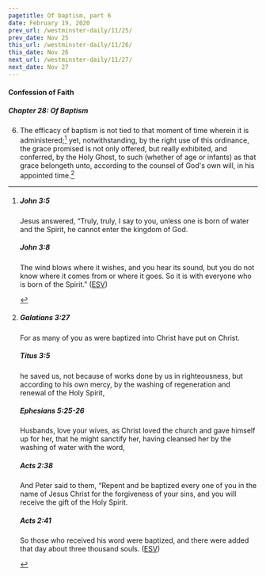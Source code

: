 ```yaml
---
pagetitle: Of baptism, part 6
date: February 19, 2020
prev_url: /westminster-daily/11/25/
prev_date: Nov 25
this_url: /westminster-daily/11/26/
this_date: Nov 26
next_url: /westminster-daily/11/27/
next_date: Nov 27
---
```


#### Confession of Faith

##### Chapter 28: Of Baptism

6. The efficacy of baptism is not tied to that moment of time wherein it is administered;[^fnref:wcf1] yet, notwithstanding, by the right use of this ordinance, the grace promised is not only offered, but really exhibited, and conferred, by the Holy Ghost, to such (whether of age or infants) as that grace belongeth unto, according to the counsel of God's own will, in his appointed time.[^fnref:wcf2]

[^fnref:wcf1]: <div class="esv"><h5>John 3:5</h5> <div class="esv-text"><p id="p43003005.01-1">Jesus answered, <span class="woc">&#8220;Truly, truly, I say to you, unless one is born of water and the Spirit, he cannot enter the kingdom of God.</span></p> </div><h5>John 3:8</h5> <div class="esv-text"><p id="p43003008.01-2"><span class="woc">The wind blows where it wishes, and you hear its sound, but you do not know where it comes from or where it goes. So it is with everyone who is born of the Spirit.&#8221;</span>  (<a href="http://www.esv.org" class="copyright">ESV</a>)</p> </div> </div>

[^fnref:wcf2]: <div class="esv"><h5>Galatians 3:27</h5> <div class="esv-text"><p id="p48003027.01-1">For as many of you as were baptized into Christ have put on Christ.</p> </div><h5>Titus 3:5</h5> <div class="esv-text"><p id="p56003005.01-2">he saved us, not because of works done by us in righteousness, but according to his own mercy, by the washing of regeneration and renewal of the Holy Spirit,</p> </div><h5>Ephesians 5:25-26</h5> <div class="esv-text"><p id="p49005025.01-3">Husbands, love your wives, as Christ loved the church and gave himself up for her, that he might sanctify her, having cleansed her by the washing of water with the word,</p> </div><h5>Acts 2:38</h5> <div class="esv-text"><p id="p44002038.01-4">And Peter said to them, &#8220;Repent and be baptized every one of you in the name of Jesus Christ for the forgiveness of your sins, and you will receive the gift of the Holy Spirit.</p> </div><h5>Acts 2:41</h5> <div class="esv-text"><p id="p44002041.01-5">So those who received his word were baptized, and there were added that day about three thousand souls.  (<a href="http://www.esv.org" class="copyright">ESV</a>)</p> </div> </div>

